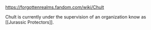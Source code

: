 https://forgottenrealms.fandom.com/wiki/Chult

Chult is currently under the supervision of an organization know as [[Jurassic Protectors]].